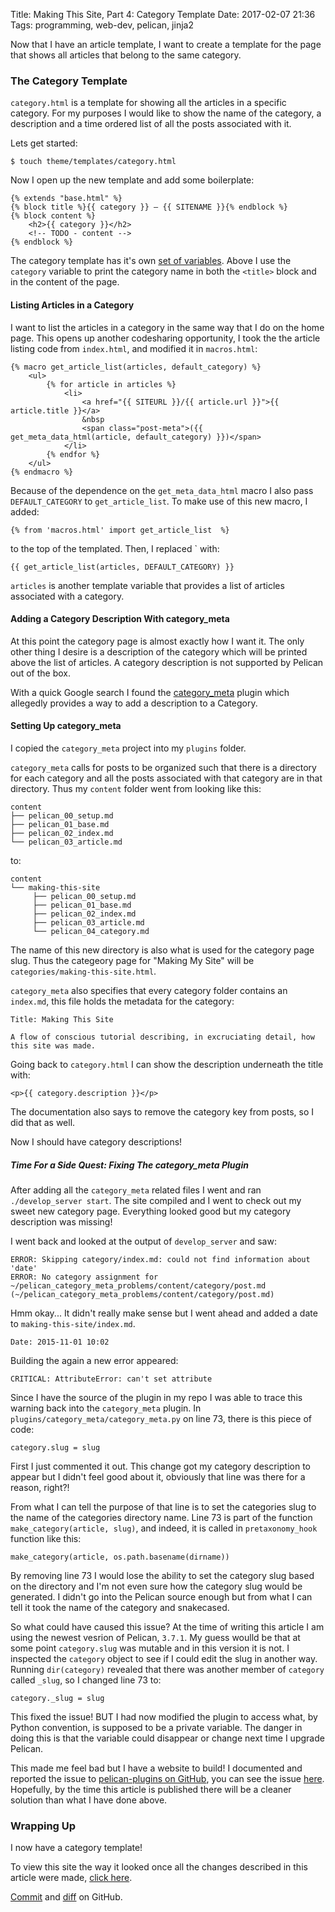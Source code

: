 Title: Making This Site, Part 4: Category Template 
Date: 2017-02-07 21:36 
Tags: programming, web-dev, pelican, jinja2 

Now that I have an article template, I want to create a template for
the page that shows all articles that belong to the same category.

### The Category Template

`category.html` is a template for showing all the articles in a
specific category. For my purposes I would like to show the name of
the category, a description and a time ordered list of all the posts
associated with it.

Lets get started:

    $ touch theme/templates/category.html

Now I open up the new template and add some boilerplate:

    {% extends "base.html" %}
	{% block title %}{{ category }} — {{ SITENAME }}{% endblock %}
	{% block content %}
		<h2>{{ category }}</h2>
		<!-- TODO - content -->
	{% endblock %}

The category template has it's own [set of variables](http://docs.getpelican.com/en/stable/themes.html#category-html). Above I use the `category` variable to print the category name in both the `<title>` block and in the content of the page.

#### Listing Articles in a Category

I want to list the articles in a category in the same way that I do on
the home page. This opens up another codesharing opportunity, I took
the the article listing code from `index.html`, and modified it in
`macros.html`:

	{% macro get_article_list(articles, default_category) %}
		<ul>
			{% for article in articles %}
				<li>
					<a href="{{ SITEURL }}/{{ article.url }}">{{ article.title }}</a>
					&nbsp
					<span class="post-meta">({{ get_meta_data_html(article, default_category) }})</span>
				</li>
			{% endfor %}
		</ul>
	{% endmacro %}

Because of the dependence on the `get_meta_data_html` macro I also
pass `DEFAULT_CATEGORY` to `get_article_list`. To make use of this new
macro, I added:

	{% from 'macros.html' import get_article_list  %}

to the top of the templated. Then, I replaced `<!-- TODO - content --> with:

	{{ get_article_list(articles, DEFAULT_CATEGORY) }}

`articles` is another template variable that provides a list of articles associated with a category.

#### Adding a Category Description With category_meta

At this point the category page is almost exactly how I want it. The
only other thing I desire is a description of the category which will
be printed above the list of articles. A category description is not
supported by Pelican out of the box.

With a quick Google search I found the
[category_meta](https://github.com/getpelican/pelican-plugins/tree/master/category_meta)
plugin which allegedly provides a way to add a description to a
Category.

#### Setting Up category_meta
I copied the `category_meta` project into my `plugins` folder.

`category_meta` calls for posts to be organized such that there is a
directory for each category and all the posts associated with that
category are in that directory. Thus my `content` folder went from
looking like this:

    content
    ├── pelican_00_setup.md
    ├── pelican_01_base.md
    ├── pelican_02_index.md
    └── pelican_03_article.md

to:

	content
	└── making-this-site
	     ├── pelican_00_setup.md
	     ├── pelican_01_base.md
	     ├── pelican_02_index.md
	     ├── pelican_03_article.md
         └── pelican_04_category.md

The name of this new directory is also what is used for the category page slug. Thus the categeory page for "Making My Site" will be `categories/making-this-site.html`.

`category_meta` also specifies that every category folder contains an `index.md`, this file holds the metadata for the category:

	Title: Making This Site

	A flow of conscious tutorial describing, in excruciating detail, how this site was made.

Going back to `category.html` I can show the description underneath the title with:

	<p>{{ category.description }}</p>

The documentation also says to remove the category key from posts, so I did that as well.

Now I should have category descriptions!

##### Time For a Side Quest: Fixing The category_meta Plugin

After adding all the `category_meta` related files I went and ran `./develop_server start`. The site compiled and I went to check out my sweet new category page. Everything looked good but my category description was missing!

I went back and looked at the output of `develop_server` and saw:

	ERROR: Skipping category/index.md: could not find information about 'date'
	ERROR: No category assignment for ~/pelican_category_meta_problems/content/category/post.md (~/pelican_category_meta_problems/content/category/post.md)

Hmm okay... It didn't really make sense but I went ahead and added a date to `making-this-site/index.md`.

	Date: 2015-11-01 10:02

Building the again a new error appeared:

	CRITICAL: AttributeError: can't set attribute

Since I have the source of the plugin in my repo I was able to trace
this warning back into the `category_meta` plugin. In
`plugins/category_meta/category_meta.py` on line 73, there is this
piece of code:

    category.slug = slug

First I just commented it out. This change got my category description
to appear but I didn't feel good about it, obviously that line was
there for a reason, right?!

From what I can tell the purpose of that line is to set the categories
slug to the name of the categories directory name. Line 73 is part of
the function `make_category(article, slug)`, and indeed, it is called
in `pretaxonomy_hook` function like this:

	make_category(article, os.path.basename(dirname))

By removing line 73 I would lose the ability to set the category slug
based on the directory and I'm not even sure how the category slug
would be generated. I didn't go into the Pelican source enough but
from what I can tell it took the name of the category and snakecased.

So what could have caused this issue? At the time of writing this
article I am using the newest vesrion of Pelican, `3.7.1`. My guess
woulld be that at some point `category.slug` was mutable and in this
version it is not. I inspected the `category` object to see if I could
edit the slug in another way. Running `dir(category)` revealed that
there was another member of `category` called `_slug`, so I changed
line 73 to:

	category._slug = slug

This fixed the issue! BUT I had now modified the plugin to access
what, by Python convention, is supposed to be a private variable. The
danger in doing this is that the variable could disappear or change
next time I upgrade Pelican.

This made me feel bad but I have a website to build! I documented
and reported the issue to
[pelican-plugins on GitHub](https://github.com/getpelican/pelican-plugins),
you can see the issue
[here](https://github.com/getpelican/pelican-plugins/issues/855). Hopefully,
by the time this article is published there will be a cleaner solution
than what I have done above.

### Wrapping Up

I now have a category template!

To view this site the way it looked once all the changes described in this article were made, [click here](/making-this-site-rendered/04).

[Commit]() and [diff]() on GitHub.
  
